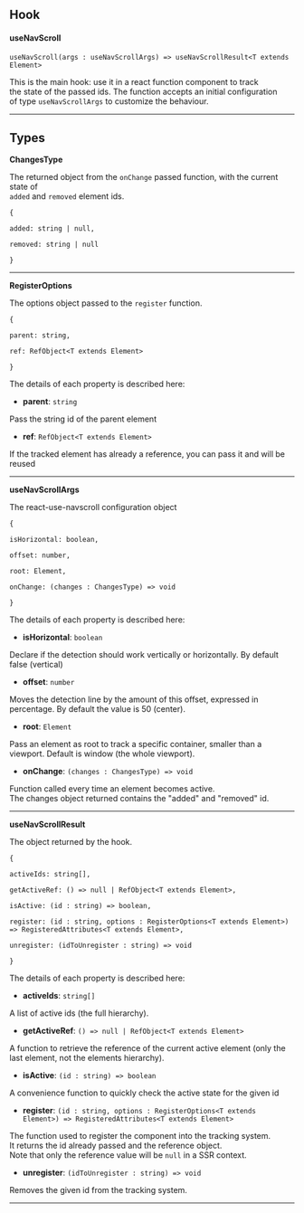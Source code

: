 
## Hook

#### useNavScroll


`useNavScroll(args : useNavScrollArgs) => useNavScrollResult<T extends Element>`

This is the main hook: use it in a react function component to track  
the state of the passed ids. The function accepts an initial configuration  
of type `useNavScrollArgs` to customize the behaviour.



___



## Types

**ChangesType**

The returned object from the `onChange` passed function, with the current state of  
`added` and `removed` element ids.

```
{

added: string | null,

removed: string | null

}
```  



___

**RegisterOptions**

The options object passed to the `register` function.

```
{

parent: string,

ref: RefObject<T extends Element>

}
```  


The details of each property is described here:


* **parent**: `string`  

Pass the string id of the parent element  


* **ref**: `RefObject<T extends Element>`  

If the tracked element has already a reference, you can pass it and will be reused


___

**useNavScrollArgs**

The react-use-navscroll configuration object

```
{

isHorizontal: boolean,

offset: number,

root: Element,

onChange: (changes : ChangesType) => void

}
```  


The details of each property is described here:


* **isHorizontal**: `boolean`  

Declare if the detection should work vertically or horizontally. By default false (vertical)  


* **offset**: `number`  

Moves the detection line by the amount of this offset, expressed in percentage. By default the value is 50 (center).  


* **root**: `Element`  

Pass an element as root to track a specific container, smaller than a viewport. Default is window (the whole viewport).  


* **onChange**: `(changes : ChangesType) => void`


Function called every time an element becomes active.  
The changes object returned contains the "added" and "removed" id.


___

**useNavScrollResult**

The object returned by the hook.

```
{

activeIds: string[],

getActiveRef: () => null | RefObject<T extends Element>,

isActive: (id : string) => boolean,

register: (id : string, options : RegisterOptions<T extends Element>) => RegisteredAttributes<T extends Element>,

unregister: (idToUnregister : string) => void

}
```  


The details of each property is described here:


* **activeIds**: `string[]`  

A list of active ids (the full hierarchy).  


* **getActiveRef**: `() => null | RefObject<T extends Element>`


A function to retrieve the reference of the current active element (only the last element, not the elements hierarchy).  


* **isActive**: `(id : string) => boolean`


A convenience function to quickly check the active state for the given id  


* **register**: `(id : string, options : RegisterOptions<T extends Element>) => RegisteredAttributes<T extends Element>`


The function used to register the component into the tracking system.  
It returns the id already passed and the reference object.  
Note that only the reference value will be `null` in a SSR context.  


* **unregister**: `(idToUnregister : string) => void`


Removes the given id from the tracking system.



___



